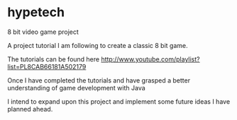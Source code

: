 hypetech
========

8 bit video game project

A project tutorial I am following to create a classic 8 bit game. 

The tutorials can be found here http://www.youtube.com/playlist?list=PL8CAB66181A502179

Once I have completed the tutorials and have grasped a better understanding of game development with Java

I intend to expand upon this project and implement some future ideas I have planned ahead.
